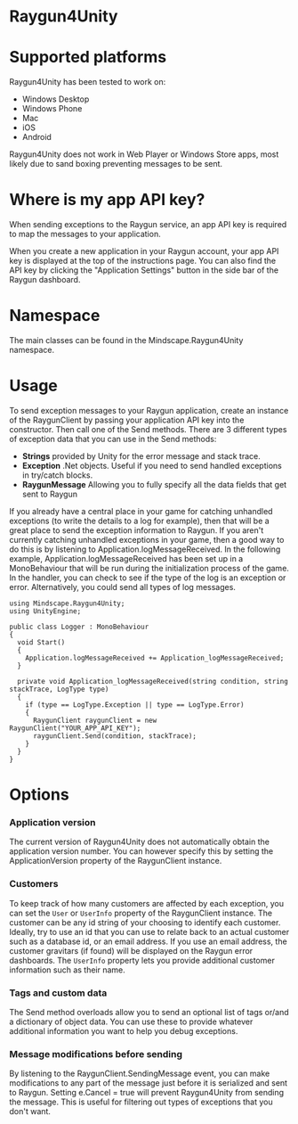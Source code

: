 Raygun4Unity
============

Supported platforms
====================

Raygun4Unity has been tested to work on:

* Windows Desktop
* Windows Phone
* Mac
* iOS
* Android

Raygun4Unity does not work in Web Player or Windows Store apps, most likely due to sand boxing preventing messages to be sent.

Where is my app API key?
====================

When sending exceptions to the Raygun service, an app API key is required to map the messages to your application.

When you create a new application in your Raygun account, your app API key is displayed at the top of the instructions page. You can also find the API key by clicking the "Application Settings" button in the side bar of the Raygun dashboard.

Namespace
====================
The main classes can be found in the Mindscape.Raygun4Unity namespace.

Usage
====================

To send exception messages to your Raygun application, create an instance of the RaygunClient by passing your application API key into the constructor. Then call one of the Send methods.
There are 3 different types of exception data that you can use in the Send methods:

* **Strings** provided by Unity for the error message and stack trace.
* **Exception** .Net objects. Useful if you need to send handled exceptions in try/catch blocks.
* **RaygunMessage** Allowing you to fully specify all the data fields that get sent to Raygun

If you already have a central place in your game for catching unhandled exceptions (to write the details to a log for example), then that will be a great place to send the exception information to Raygun.
If you aren't currently catching unhandled exceptions in your game, then a good way to do this is by listening to Application.logMessageReceived.
In the following example, Application.logMessageReceived has been set up in a MonoBehaviour that will be run during the initialization process of the game.
In the handler, you can check to see if the type of the log is an exception or error. Alternatively, you could send all types of log messages.

```
using Mindscape.Raygun4Unity;
using UnityEngine;

public class Logger : MonoBehaviour
{
  void Start()
  {
    Application.logMessageReceived += Application_logMessageReceived;
  }

  private void Application_logMessageReceived(string condition, string stackTrace, LogType type)
  {
    if (type == LogType.Exception || type == LogType.Error)
    {
      RaygunClient raygunClient = new RaygunClient("YOUR_APP_API_KEY");
      raygunClient.Send(condition, stackTrace);
    }
  }
}
```

Options
====================

### Application version

The current version of Raygun4Unity does not automatically obtain the application version number. You can however specify this by setting the ApplicationVersion property of the RaygunClient instance.

### Customers

To keep track of how many customers are affected by each exception, you can set the `User` or `UserInfo` property of the RaygunClient instance. The customer can be any id string of your choosing to identify each customer.
Ideally, try to use an id that you can use to relate back to an actual customer such as a database id, or an email address. If you use an email address, the customer gravitars (if found) will be displayed on the Raygun error dashboards.
The `UserInfo` property lets you provide additional customer information such as their name.

### Tags and custom data

The Send method overloads allow you to send an optional list of tags or/and a dictionary of object data. You can use these to provide whatever additional information you want to help you debug exceptions.

### Message modifications before sending

By listening to the RaygunClient.SendingMessage event, you can make modifications to any part of the message just before it is serialized and sent to Raygun.
Setting e.Cancel = true will prevent Raygun4Unity from sending the message. This is useful for filtering out types of exceptions that you don't want.

